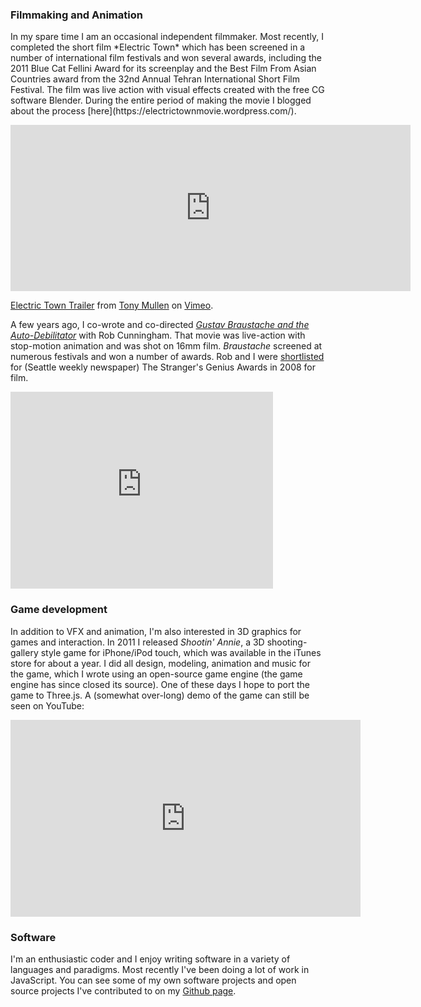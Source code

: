 ---
---
### Filmmaking and Animation

<p>
In my spare time I am an occasional independent filmmaker. Most recently, I completed the short film *Electric Town* which has been screened in a number of international film festivals and won several awards, including the 2011 Blue Cat Fellini Award for its screenplay and the Best Film From Asian Countries award from the 32nd Annual Tehran International Short Film Festival. The film was live action with visual effects created with the free CG software Blender. During the entire period of making the movie I blogged about the process [here](https://electrictownmovie.wordpress.com/).
</p>

<p>
<iframe src="https://player.vimeo.com/video/88521603" width="640" height="266" frameborder="0" webkitallowfullscreen mozallowfullscreen allowfullscreen></iframe>
<p><a href="https://vimeo.com/88521603">Electric Town Trailer</a> from <a href="https://vimeo.com/user1561644">Tony Mullen</a> on <a href="https://vimeo.com">Vimeo</a>.</p>


A few years ago, I co-wrote and co-directed [*Gustav Braustache and the Auto-Debilitator*](http://www.dualactionpictures.com/braustache.html) with Rob Cunningham. That movie was live-action with stop-motion animation and was shot on 16mm film. *Braustache* screened at numerous festivals and won a number of awards. Rob and I were [shortlisted](http://www.thestranger.com/seattle/shortlist-film/Content?oid=671202) for (Seattle weekly newspaper) The Stranger's Genius Awards in 2008 for film.

</p>
<p>

<iframe width="420" height="315" src="https://www.youtube.com/embed/xxZAh75hBbw" frameborder="0" allowfullscreen></iframe>

</p>

### Game development

In addition to VFX and animation, I'm also interested in 3D graphics for games and interaction. In 2011 I released *Shootin' Annie*, a 3D shooting-gallery style game for iPhone/iPod touch, which was available in the iTunes store for about a year. I did all design, modeling, animation and music for the game, which I wrote using an open-source game engine (the game engine has since closed its source). One of these days I hope to port the game to Three.js. A (somewhat over-long) demo of the game can still be seen on YouTube:

<p>

<iframe width="560" height="315" src="https://www.youtube.com/embed/V3dx9q73Dgc" frameborder="0" allowfullscreen></iframe>

</p>

### Software

I'm an enthusiastic coder and I enjoy writing software in a variety of languages and paradigms. Most recently I've been doing a lot of work in JavaScript. You can see some of my own software projects and open source projects I've contributed to on my [Github page](https://github.com/tonymullen).
